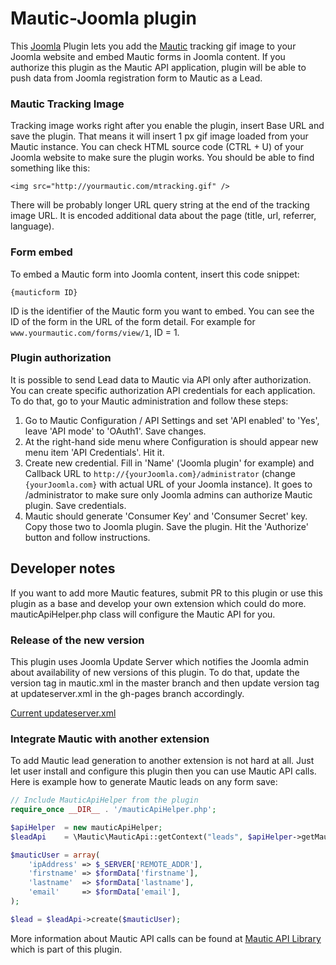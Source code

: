 Mautic-Joomla plugin
====================

This [Joomla](http://joomla.org) Plugin lets you add the [Mautic](http://mautic.org) tracking gif image to your Joomla website and embed Mautic forms in Joomla content. If you authorize this plugin as the Mautic API application, plugin will be able to push data from Joomla registration form to Mautic as a Lead.

### Mautic Tracking Image

Tracking image works right after you enable the plugin, insert Base URL and save the plugin. That means it will insert 1 px gif image loaded from your Mautic instance. You can check HTML source code (CTRL + U) of your Joomla website to make sure the plugin works. You should be able to find something like this:

`<img src="http://yourmautic.com/mtracking.gif" />`

There will be probably longer URL query string at the end of the tracking image URL. It is encoded additional data about the page (title, url, referrer, language).

### Form embed

To embed a Mautic form into Joomla content, insert this code snippet:

	{mauticform ID}

ID is the identifier of the Mautic form you want to embed. You can see the ID of the form in the URL of the form detail. For example for ```www.yourmautic.com/forms/view/1```, ID = 1.

### Plugin authorization

It is possible to send Lead data to Mautic via API only after authorization. You can create specific authorization API credentials for each application. To do that, go to your Mautic administration and follow these steps:

1. Go to Mautic Configuration / API Settings and set 'API enabled' to 'Yes', leave 'API mode' to 'OAuth1'. Save changes.
2. At the right-hand side menu where Configuration is should appear new menu item 'API Credentials'. Hit it.
3. Create new credential. Fill in 'Name' ('Joomla plugin' for example) and Callback URL to ```http://{yourJoomla.com}/administrator``` (change ```{yourJoomla.com}``` with actual URL of your Joomla instance). It goes to /administrator to make sure only Joomla admins can authorize Mautic plugin. Save credentials.
4. Mautic should generate 'Consumer Key' and 'Consumer Secret' key. Copy those two to Joomla plugin. Save the plugin. Hit the 'Authorize' button and follow instructions.

## Developer notes

If you want to add more Mautic features, submit PR to this plugin or use this plugin as a base and develop your own extension which could do more. mauticApiHelper.php class will configure the Mautic API for you.

### Release of the new version

This plugin uses Joomla Update Server which notifies the Joomla admin about availability of new versions of this plugin. To do that, update the version tag in mautic.xml in the master branch and then update version tag at updateserver.xml in the gh-pages branch accordingly.

[Current updateserver.xml](http://mautic.github.io/mautic-joomla/updateserver.xml)

### Integrate Mautic with another extension

To add Mautic lead generation to another extension is not hard at all. Just let user install and configure this plugin then you can use Mautic API calls. Here is example how to generate Mautic leads on any form save:

```php
// Include MauticApiHelper from the plugin 
require_once __DIR__ . '/mauticApiHelper.php';

$apiHelper  = new mauticApiHelper;
$leadApi    = \Mautic\MauticApi::getContext("leads", $apiHelper->getMauticAuth(), $apiHelper->getMauticBaseUrl() . '/api/');

$mauticUser = array(
    'ipAddress' => $_SERVER['REMOTE_ADDR'],
    'firstname' => $formData['firstname'],
    'lastname'  => $formData['lastname'],
    'email'     => $formData['email'],
);

$lead = $leadApi->create($mauticUser);
```

More information about Mautic API calls can be found at [Mautic API Library](https://github.com/mautic/api-library) which is part of this plugin.
